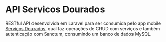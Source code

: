 # API Servicos Dourados

RESTful API desenvolvida em Laravel para ser consumida pelo app mobile [Serviços Dourados](https://github.com/pMattheew/servicos-bdourados), qual faz operações de CRUD com serviços e também autenticação com Sanctum, consumindo um banco de dados MySQL.
